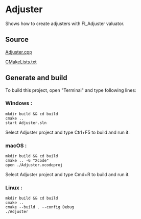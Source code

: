 # Adjuster

Shows how to create adjusters with Fl_Adjuster valuator.

## Source

[Adjuster.cpp](Adjuster.cpp)

[CMakeLists.txt](CMakeLists.txt)

## Generate and build

To build this project, open "Terminal" and type following lines:

### Windows :

``` shell
mkdir build && cd build
cmake .. 
start Adjuster.sln
```

Select Adjuster project and type Ctrl+F5 to build and run it.

### macOS :

``` shell
mkdir build && cd build
cmake .. -G "Xcode"
open ./Adjuster.xcodeproj
```

Select Adjuster project and type Cmd+R to build and run it.

### Linux :

``` shell
mkdir build && cd build
cmake .. 
cmake --build . --config Debug
./Adjuster
```
